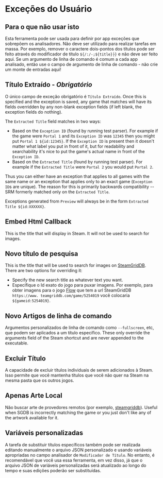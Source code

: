 # Exceções do Usuário
## Para o que não usar isto
Esta ferramenta pode ser usada para definir por app exceções que sobrepõem os analisadores. Não deve ser utilizado para realizar tarefas em massa. Por exemplo, remover o caractere dois-pontos dos títulos pode ser feito através do modificador de título `${/:/-;${title}├}` e não deve ser feito aqui. Se um argumento de linha de comando é comum a cada app analisado, então use o campo de argumento de linha de comando - não crie um monte de entradas aqui!

## Título Extraído - *Obrigatório*
O único campo de exceção obrigatório é `Título Extraído`. Once this is specified and the exception is saved, any game that matches will have its fields overridden by any non-blank exception fields (if left blank, the exception fields do nothing).

The `Extracted Title` field matches in two ways:

* Based on the `Exception ID` (found by running test parser). For example if the game were `Portal 1` and its `Exception ID` was `12345` then you might put `Portal 1 ${id:12345}`. If the `Exception ID` is present then it doesn't matter what label you put in front of it, but for readability and searchability it's nice to put the game's actual name in front of the `Exception ID`.
* Based on the `Extracted Title` (found by running test parser). For example if the `Extracted Title` were `Portal 2` you would put `Portal 2`.

Thus you can either have an exception that applies to all games with the same name or an exception that applies only to an exact game (`Exception ID`s are unique). The reason for this is primarily backwards compatibility -- SRM formerly matched only on the `Extracted Title`.

Exceptions generated from `Preview` will always be in the form `Extracted Title ${id:XXXXXX}`.

## Embed Html Callback

This is the title that will display in Steam. It will not be used to search for images.

## Novo título de pesquisa

This is the title that will be used to search for images on [SteamGridDB](https://www.steamgriddb.com). There are two options for overriding it:

* Specify the new search title as whatever text you want.
* Especifique o Id exato do jogo para puxar imagens. Por exemplo, para obter imagens para o jogo [Flow](https://www.steamgriddb.com/game/5254019) que tem a url SteamGridDB `https://www. teamgriddb.com/game/5254019` você colocaria `${gameid:5254019}`.

## Novo Artigos de linha de comando

Argumentos personalizados de linha de comando como `--fullscreen`, etc, que podem ser aplicados a um título específico. These only override the arguments field of the Steam shortcut and are never appended to the executable.

## Excluir Título

A capacidade de excluir títulos individuais de serem adicionados à Steam. Isso permite que você mantenha títulos que você não quer na Steam na mesma pasta que os outros jogos.

## Apenas Arte Local

Não buscar arte de provedores remotos (por exemplo, [steamgriddb](https://www.steamgriddb.com)). Useful when SGDB is incorrectly matching the game or you just don't like any of the artwork available for it.

## Variáveis personalizadas
A tarefa de substituir títulos específicos também pode ser realizada editando manualmente o arquivo JSON personalizado e usando variáveis apropriadas no campo analisador de `Modificador de Título`. No entanto, é recomendável que você usa essa ferramenta, em vez disso, já que o arquivo JSON de variáveis personalizadas será atualizado ao longo do tempo e suas edições poderão ser substituídas.
